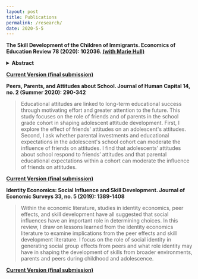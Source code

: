 ```yaml
---
layout: post
title: Publications
permalink: /research/
date: 2020-5-5
---
```


**The Skill Development of the Children of Immigrants. Economics of Education Review 78 (2020): 102036. [(with Marie Hull)](https://sites.google.com/view/mariehull/home)** 

<details>
	<summary><b>Abstract </b></summary>
		
		<p>
		In this paper, we study the evolution of cognitive and noncognitive skills gaps for children of immigrants between kindergarten and 5th grade using two recent cohorts of elementary school students. We find some evidence that children of immigrants begin school with lower math scores than children of natives, but this gap disappears in later elementary school. For noncognitive skills, children of immigrants and children of natives score similarly in early elementary school, but a positive gap opens up in 2nd grade. We find that the growth in noncognitive skills is driven by disadvantaged immigrant students. We discuss potential explanations for the observed patterns of skill development as well as the implications of our results for the labor market prospects of children of immigrants.
		</p>
</details> 

[**Current Version (final submission)**]({{site.baseurl}}/files/coi_skill2_EER_Revision_plusSuppApp.pdf)

**Peers, Parents, and Attitudes about School. Journal of Human Capital 14, no. 2 (Summer 2020): 290-342**

>Educational attitudes are linked to long-term educational success through motivating effort and greater attention to the future. This study focuses on the role of friends and of parents in the school grade cohort in shaping adolescent attitude development. First, I explore the effect of friends' attitudes on an adolescent's attitudes. Second, I ask whether parental investments and educational expectations in the adolescent's school cohort can moderate the influence of friends on attitudes. I find that adolescents’ attitudes about school respond to friends’ attitudes and that parental educational expectations within a cohort can moderate the influence of friends on attitudes.

[**Current Version (final submission)**]({{site.baseurl}}/files/ppa_norris_jhcfinal.pdf)
<!-- <dl>
<a href = "{{ site.baseurl }}/files/ppa_norris_jhcfinal.pdf"><b>Current Version (final submission) </b> </a> 
</dl> -->

**Identity Economics: Social Influence and Skill Development. Journal of Economic Surveys 33, no. 5 (2019): 1389-1408**

>Within the economic literature, studies in identity economics, peer effects, and skill development have all suggested that social influences have an important role in determining choices. In this review, I draw on lessons learned from the identity economics literature to examine implications from the peer effects and skill development literature. I focus on the role of social identity in generating social group effects from peers and what role identity may have in shaping the development of skills from broader environments, parents and peers during childhood and adolescence. 

[**Current Version (final submission)**]({{site.baseurl}}/files/jes_ideco_norris.pdf)
<!-- <dl>
<a href = "{{ site.baseurl }}/files/jes_ideco_norris.pdf"><b>Current Version (final submission) </b> </a> 
</dl> -->


<!-- Next you can update your site name, avatar and other options using the _config.yml file in the root of your repository (shown below).

![_config.yml]({{ site.baseurl }}/images/config.png)

The easiest way to make your first post is to edit this one. Go into /_posts/ and update the Hello World markdown file. For more instructions head over to the [Jekyll Now repository](https://github.com/barryclark/jekyll-now) on GitHub. -->